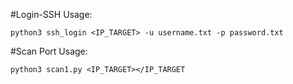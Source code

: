 #Login-SSH
Usage:
```batch
python3 ssh_login <IP_TARGET> -u username.txt -p password.txt
```
#Scan Port
Usage:
```batch
python3 scan1.py <IP_TARGET></IP_TARGET
```

